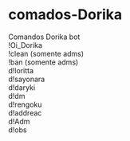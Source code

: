 # comados-Dorika
Comandos Dorika bot
<br>!Oi_Dorika
<br>!clean (somente adms)
<br>!ban (somente adms)
<br>d!loritta
<br>d!sayonara
<br>d!daryki
<br>d!dm
<br>d!rengoku
<br>d!addreac
<br>d!Adm
<br>d!obs
